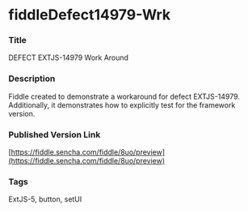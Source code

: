 fiddleDefect14979-Wrk
======

### Title
DEFECT  EXTJS-14979 Work Around

### Description
Fiddle created to demonstrate a workaround for defect EXTJS-14979.  Additionally, 
it demonstrates how to explicitly test for the framework version. 

### Published Version Link
[https://fiddle.sencha.com/fiddle/8uo/preview](https://fiddle.sencha.com/fiddle/8uo/preview)

### Tags
ExtJS-5, button, setUI
